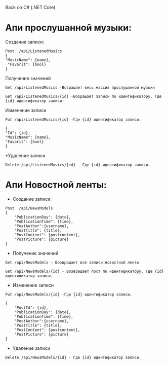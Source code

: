 Back on C# (.NET Core) 

# Апи прослушанной музыки:

Создание записи:

```
Post  /api/ListenedMusics
{
"MusicName": {name},
 "Favorit": {bool}
}
```

Получение значений
```
Get /api/ListenedMusics -Возращает весь массив прослушанной музыки

Get /api/ListenedMusics/{id} -Возращает записи по идентификатору. Где {id} идентификатор записи.
```

Изменение записи
```
Put /api/ListenedMusics/{id} -Где {id} идентификатор записи.

{
"Id": {id},
"MusicName": {name}, 
"Favorit": {bool}
}

```
*Удаление записи
```
Delete /api/ListenedMusics/{id} - Где {id} идентификатор записи.
```

# Апи Новостной ленты:

* Создание записи:

```
Post  /api/NewsModels
{
    "PublicationDay": {date},
    "PublicationTime": {time},
    "PostAuthor":{username},
    "PostTitle": {title},
    "PostContent": {postcontent},
    "PostPicture": {picture}
}
```

* Получение значений
```
Get /api/NewsModels - Возвращает все записи новостной ленты

Get /api/NewsModels/{id} - Возвращает пост по идентификатору. Где {id} идентификатор записи.
```

* Изменение записи
```
Put /api/NewsModels/{id} -Где {id} идентификатор записи.

{
    "PostId": {id},
    "PublicationDay": {date},
    "PublicationTime": {time},
    "PostAuthor":{username},
    "PostTitle": {title},
    "PostContent": {postcontent},
    "PostPicture": {picture}
}

```
* Удаление записи
```
Delete /api/NewsModels/{id} - Где {id} идентификатор записи.
```



